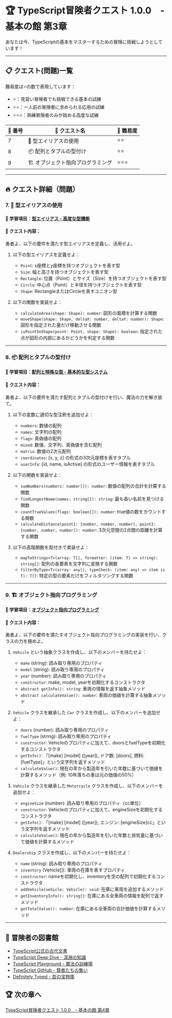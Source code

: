 # 🏆 TypeScript冒険者クエスト 1.0.0　- 基本の館 第3章

あなたは今、TypeScriptの基本をマスターするための冒険に挑戦しようとしています！

---

## 📋 クエスト(問題)一覧

難易度は⭐の数で表現しています：
- ⭐：見習い冒険者でも挑戦できる基本の試練
- ⭐⭐：一人前の冒険者に求められる応用の試練
- ⭐⭐⭐：熟練冒険者のみが挑める高度な試練

| 🔢 番号 | 📜 クエスト名 | 🎯 難易度 |
| ------- | ------------ | -------- |
| 7 | 📝 型エイリアスの使用 | ⭐⭐ |
| 8 | 📦 配列とタプルの型付け | ⭐⭐ |
| 9 | 🏗️ オブジェクト指向プログラミング | ⭐⭐⭐ |

---

## 🔥 クエスト詳細（問題）

### **7. 📝 型エイリアスの使用**

#### 🎯 学習項目：[型エイリアス - 高度な型機能](../guide.md)

#### 📜 クエスト内容：

勇者よ、以下の要件を満たす型エイリアスを定義し、活用せよ。

1. 以下の型エイリアスを定義せよ：
   - `Point`: x座標とy座標を持つオブジェクトを表す型
   - `Size`: 幅と高さを持つオブジェクトを表す型
   - `Rectangle`: 位置（Point）とサイズ（Size）を持つオブジェクトを表す型
   - `Circle`: 中心点（Point）と半径を持つオブジェクトを表す型
   - `Shape`: RectangleまたはCircleを表すユニオン型

2. 以下の関数を実装せよ：
   - `calculateArea(shape: Shape): number`: 図形の面積を計算する関数
   - `moveShape(shape: Shape, deltaX: number, deltaY: number): Shape`: 図形を指定された量だけ移動させる関数
   - `isPointInShape(point: Point, shape: Shape): boolean`: 指定された点が図形の内部にあるかどうかを判定する関数

---

### **8. 📦 配列とタプルの型付け**

#### 🎯 学習項目：[配列と特殊な型 - 基本的な型システム](../guide.md)

#### 📜 クエスト内容：

勇者よ、以下の要件を満たす配列とタプルの型付けを行い、魔法の力を解き放て。

1. 以下の変数に適切な型注釈を追加せよ：
   - `numbers`: 数値の配列
   - `names`: 文字列の配列
   - `flags`: 真偽値の配列
   - `mixed`: 数値、文字列、真偽値を含む配列
   - `matrix`: 数値の2次元配列
   - `coordinates`: [x, y, z] の形式の3次元座標を表すタプル
   - `userInfo`: [id, name, isActive] の形式のユーザー情報を表すタプル

2. 以下の関数を実装せよ：
   - `sumNumbers(numbers: number[]): number`: 数値の配列の合計を計算する関数
   - `findLongestName(names: string[]): string`: 最も長い名前を見つける関数
   - `countTrueValues(flags: boolean[]): number`: true値の数をカウントする関数
   - `calculateDistance(point1: [number, number, number], point2: [number, number, number]): number`: 3次元空間の2点間の距離を計算する関数

3. 以下の高階関数を型付きで実装せよ：
   - `mapToStrings<T>(array: T[], formatter: (item: T) => string): string[]`: 配列の各要素を文字列に変換する関数
   - `filterByType<T>(array: any[], typeCheck: (item: any) => item is T): T[]`: 特定の型の要素だけをフィルタリングする関数

---

### **9. 🏗️ オブジェクト指向プログラミング**

#### 🎯 学習項目：[オブジェクト指向プログラミング](../guide.md)

#### 📜 クエスト内容：

勇者よ、以下の要件を満たすオブジェクト指向プログラミングの実装を行い、クラスの力を極めよ。

1. `Vehicle` という抽象クラスを作成し、以下のメンバーを持たせよ：
   - `make` (string): 読み取り専用のプロパティ
   - `model` (string): 読み取り専用のプロパティ
   - `year` (number): 読み取り専用のプロパティ
   - `constructor`: make, model, yearを初期化するコンストラクタ
   - `abstract getInfo(): string`: 車両の情報を返す抽象メソッド
   - `abstract calculateValue(): number`: 車両の価値を計算する抽象メソッド

2. `Vehicle` クラスを継承した `Car` クラスを作成し、以下のメンバーを追加せよ：
   - `doors` (number): 読み取り専用のプロパティ
   - `fuelType` (string): 読み取り専用のプロパティ
   - `constructor`: Vehicleのプロパティに加えて、doorsとfuelTypeを初期化するコンストラクタ
   - `getInfo()`: 「[make] [model] ([year]), ドア数: [doors], 燃料: [fuelType]」という文字列を返すメソッド
   - `calculateValue()`: 現在の年から製造年を引いた年数に基づいて価値を計算するメソッド（例: 10年落ちの車は元の価値の50%）

3. `Vehicle` クラスを継承した `Motorcycle` クラスを作成し、以下のメンバーを追加せよ：
   - `engineSize` (number): 読み取り専用のプロパティ（cc単位）
   - `constructor`: Vehicleのプロパティに加えて、engineSizeを初期化するコンストラクタ
   - `getInfo()`: 「[make] [model] ([year]), エンジン: [engineSize]cc」という文字列を返すメソッド
   - `calculateValue()`: 現在の年から製造年を引いた年数と排気量に基づいて価値を計算するメソッド

4. `Dealership` クラスを作成し、以下のメンバーを持たせよ：
   - `name` (string): 読み取り専用のプロパティ
   - `inventory` (Vehicle[]): 車両の在庫を表すプロパティ
   - `constructor`: nameを初期化し、inventoryを空の配列で初期化するコンストラクタ
   - `addVehicle(vehicle: Vehicle): void`: 在庫に車両を追加するメソッド
   - `getInventoryInfo(): string[]`: 在庫にある全車両の情報を配列で返すメソッド
   - `getTotalValue(): number`: 在庫にある全車両の合計価値を計算するメソッド

---

## 📖 冒険者の図書館

- [TypeScript公式の古代文書](https://www.typescriptlang.org/docs/)
- [TypeScript Deep Dive - 深淵の知識](https://basarat.gitbook.io/typescript/)
- [TypeScript Playground - 魔法の訓練場](https://www.typescriptlang.org/play)
- [TypeScript GitHub - 賢者たちの集い](https://github.com/microsoft/TypeScript)
- [Definitely Typed - 型の宝物庫](https://github.com/DefinitelyTyped/DefinitelyTyped)

## 🏆 次の章へ

[TypeScript冒険者クエスト 1.0.0　- 基本の館 第4章](e-4.md)